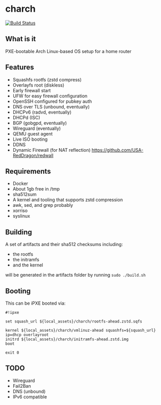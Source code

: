 # charch


[![Build Status](https://drone.mcswain.dev/api/badges/USA-RedDragon/charch/status.svg)](https://drone.mcswain.dev/USA-RedDragon/charch)


## What is it

PXE-bootable Arch Linux-based OS setup for a home router

## Features

- Squashfs rootfs (zstd compress)
- Overlayfs root (diskless)
- Early firewall start
- UFW for easy firewall configuration
- OpenSSH configured for pubkey auth
- DNS over TLS (unbound, eventually)
- DHCPv6 (radvd, eventually)
- DHCPd (ISC)
- BGP (gobgpd, eventually)
- Wireguard (eventually)
- QEMU guest agent
- Live ISO booting
- DDNS
- Dynamic Firewall (for NAT reflection) <https://github.com/USA-RedDragon/redwall>

## Requirements

- Docker
- About 1gb free in /tmp
- sha512sum
- A kernel and tooling that supports zstd compression
- awk, sed, and grep probably
- xorriso
- syslinux

## Building

A set of artifacts and their sha512 checksums including:

* the rootfs
* the initramfs
* and the kernel

will be generated in the artifacts folder by running `sudo ./build.sh`

## Booting

This can be iPXE booted via:

```ipxe
#!ipxe

set squash_url ${local_assets}/charch/rootfs-ahead.zstd.sqfs

kernel ${local_assets}/charch/vmlinuz-ahead squashfs=${squash_url} ip=dhcp overlayroot
initrd ${local_assets}/charch/initramfs-ahead.zstd.img
boot

exit 0
```

## TODO

- Wireguard
- Fail2Ban
- DNS (unbound)
- IPv6 compatible
